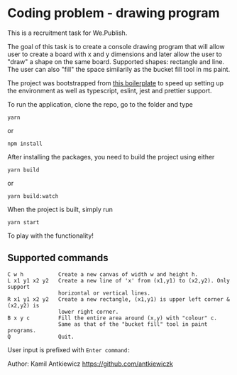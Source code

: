 # Coding problem - drawing program

This is a recruitment task for We.Publish.

The goal of this task is to create a console drawing program that will allow user to create a board with x and y
dimensions and later allow the user to "draw" a shape on the same board. Supported shapes: rectangle and line.
The user can also "fill" the space similarily as the bucket fill tool in ms paint.

The project was bootstrapped from [this boilerplate](https://github.com/jsynowiec/node-typescript-boilerplate)
to speed up setting up the environment as well as typescript, eslint, jest and prettier support.

To run the application, clone the repo, go to the folder and type

```
yarn
```
or
```
npm install
```
After installing the packages, you need to build the project using either
```
yarn build
```
or
```
yarn build:watch
```
When the project is built, simply run
```
yarn start
```
To play with the functionality!

## Supported commands

```
C w h           Create a new canvas of width w and height h.
L x1 y1 x2 y2   Create a new line of 'x' from (x1,y1) to (x2,y2). Only support 
                horizontal or vertical lines.
R x1 y1 x2 y2   Create a new rectangle, (x1,y1) is upper left corner & (x2,y2) is 
                lower right corner.
B x y c         Fill the entire area around (x,y) with "colour" c.
                Same as that of the "bucket fill" tool in paint programs.
Q               Quit.
```

User input is prefixed with `Enter command: `

Author: Kamil Antkiewicz https://github.com/antkiewiczk